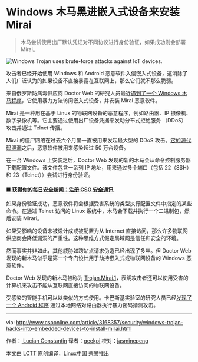 Windows 木马黑进嵌入式设备来安装 Mirai
============================================================

> 木马尝试使用出厂默认凭证对不同协议进行身份验证，如果成功则会部署 Mirai。

 ![Windows Trojan uses brute-force attacks against IoT devices.](http://images.techhive.com/images/idgnsImport/2015/08/id-2956907-matrix-434036-100606417-large.jpg) 


攻击者已经开始使用 Windows 和 Android 恶意软件入侵嵌入式设备，这消除了人们广泛认为的如果设备不直接暴露在互联网上，那么它们就不那么脆弱。

来自俄罗斯防病毒供应商 Doctor Web 的研究人员最近[遇到了一个 Windows 木马程序][21]，它使用暴力方法访问嵌入式设备，并安装 Mirai 恶意软件。

Mirai 是一种用在基于 Linux 的物联网设备的恶意程序，例如路由器、IP 摄像机、数字录像机等。它主要通过使用出厂设备凭据来发动分布式拒绝服务 （DDoS） 攻击并通过 Telnet 传播。

Mirai 的僵尸网络在过去六个月里一直被用来发起最大型的 DDoS 攻击。[它的源代码泄漏][22]之后，恶意软件被用来感染超过 50 万台设备。

在一台 Windows 上安装之后，Doctor Web 发现的新的木马会从命令控制服务器下载配置文件。该文件包含一系列 IP 地址，用来通过多个端口（包括 22（SSH）和 23（Telnet））尝试进行身份验证。

#### [■ 获得你的每日安全新闻：注册 CSO 安全通讯][11]

如果身份验证成功，恶意软件将会根据受害系统的类型执行配置文件中指定的某些命令。在通过 Telnet 访问的 Linux 系统中，木马会下载并执行一个二进制包，然后安装 Mirari。

如果受影响的设备未被设计成或被配置为从 Internet 直接访问，那么许多物联网供应商会降低漏洞的严重性。这种思维方式假定局域网是信任和安全的环境。

然而事实并非如此，其他威胁如跨站点请求伪造已经出现了多年。但 Doctor Web 发现的新木马似乎是第一个专门设计用于劫持嵌入式或物联网设备的 Windows 恶意软件。

Doctor Web 发现的新木马被称为 [Trojan.Mirai.1][23]，表明攻击者还可以使用受害的计算机来攻击不能从互联网直接访问的物联网设备。

受感染的智能手机可以以类似的方式使用。卡巴斯基实验室的研究人员已经[发现了一个 Android 程序][24] 通过本地网络对路由器执行暴力密码猜测攻击。

--------------------------------------------------------------------------------

via: http://www.csoonline.com/article/3168357/security/windows-trojan-hacks-into-embedded-devices-to-install-mirai.html

作者：[ Lucian Constantin][a]
译者：[geekpi](https://github.com/geekpi)
校对：[jasminepeng](https://github.com/jasminepeng)

本文由 [LCTT](https://github.com/LCTT/TranslateProject) 原创编译，[Linux中国](https://linux.cn/) 荣誉推出

[a]:http://www.csoonline.com/author/Lucian-Constantin/
[1]:http://www.csoonline.com/article/3133744/internet-of-things/fasten-your-seatbelt-in-the-iot-cybersecurity-race.html
[2]:http://www.csoonline.com/article/3150881/internet-of-things/data-breaches-through-wearables-put-target-squarely-on-iot-in-2017.html
[3]:http://www.csoonline.com/article/3144197/security/upgraded-mirai-botnet-disrupts-deutsche-telekom-by-infecting-routers.html
[4]:http://www.csoonline.com/video/73795/security-sessions-the-csos-role-in-active-shooter-planning
[5]:http://www.idgnews.net/
[6]:http://www.csoonline.com/article/3133744/internet-of-things/fasten-your-seatbelt-in-the-iot-cybersecurity-race.html
[7]:http://www.csoonline.com/article/3150881/internet-of-things/data-breaches-through-wearables-put-target-squarely-on-iot-in-2017.html
[8]:http://www.csoonline.com/article/3144197/security/upgraded-mirai-botnet-disrupts-deutsche-telekom-by-infecting-routers.html
[9]:http://www.csoonline.com/video/73795/security-sessions-the-csos-role-in-active-shooter-planning
[10]:http://www.csoonline.com/video/73795/security-sessions-the-csos-role-in-active-shooter-planning
[11]:http://csoonline.com/newsletters/signup.html#tk.cso-infsb
[12]:http://www.csoonline.com/author/Lucian-Constantin/
[13]:https://twitter.com/intent/tweet?url=http%3A%2F%2Fwww.csoonline.com%2Farticle%2F3168357%2Fsecurity%2Fwindows-trojan-hacks-into-embedded-devices-to-install-mirai.html&via=csoonline&text=Windows+Trojan+hacks+into+embedded+devices+to+install+Mirai
[14]:https://www.facebook.com/sharer/sharer.php?u=http%3A%2F%2Fwww.csoonline.com%2Farticle%2F3168357%2Fsecurity%2Fwindows-trojan-hacks-into-embedded-devices-to-install-mirai.html
[15]:http://www.linkedin.com/shareArticle?url=http%3A%2F%2Fwww.csoonline.com%2Farticle%2F3168357%2Fsecurity%2Fwindows-trojan-hacks-into-embedded-devices-to-install-mirai.html&title=Windows+Trojan+hacks+into+embedded+devices+to+install+Mirai
[16]:https://plus.google.com/share?url=http%3A%2F%2Fwww.csoonline.com%2Farticle%2F3168357%2Fsecurity%2Fwindows-trojan-hacks-into-embedded-devices-to-install-mirai.html
[17]:http://reddit.com/submit?url=http%3A%2F%2Fwww.csoonline.com%2Farticle%2F3168357%2Fsecurity%2Fwindows-trojan-hacks-into-embedded-devices-to-install-mirai.html&title=Windows+Trojan+hacks+into+embedded+devices+to+install+Mirai
[18]:http://www.stumbleupon.com/submit?url=http%3A%2F%2Fwww.csoonline.com%2Farticle%2F3168357%2Fsecurity%2Fwindows-trojan-hacks-into-embedded-devices-to-install-mirai.html
[19]:http://www.csoonline.com/article/3168357/security/windows-trojan-hacks-into-embedded-devices-to-install-mirai.html#email
[20]:http://www.csoonline.com/author/Lucian-Constantin/
[21]:https://news.drweb.com/news/?i=11140&lng=en
[22]:http://www.computerworld.com/article/3132359/security/hackers-create-more-iot-botnets-with-mirai-source-code.html
[23]:https://vms.drweb.com/virus/?_is=1&i=14934685
[24]:https://securelist.com/blog/mobile/76969/switcher-android-joins-the-attack-the-router-club/
[25]:http://www.csoonline.com/author/Lucian-Constantin/
